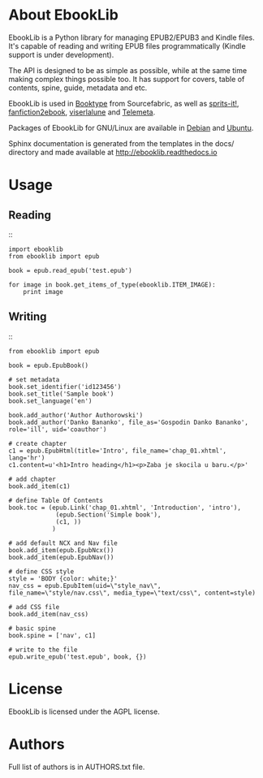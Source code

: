 About EbookLib
==============

EbookLib is a Python library for managing EPUB2/EPUB3 and Kindle files. It's capable of reading and writing EPUB files programmatically (Kindle support is under development).

The API is designed to be as simple as possible, while at the same time making complex things possible too.  It has support for covers, table of contents, spine, guide, metadata and etc.

EbookLib is used in [Booktype](https://github.com/sourcefabric/Booktype/) from Sourcefabric, as well as [sprits-it!](https://github.com/the-happy-hippo/sprits-it), [fanfiction2ebook](https://github.com/ltouroumov/fanfiction2ebook), [viserlalune](https://github.com/vjousse/viserlalune) and [Telemeta](https://github.com/Parisson/Telemeta).

Packages of EbookLib for GNU/Linux are available in [Debian](https://packages.debian.org/python-ebooklib) and [Ubuntu](http://packages.ubuntu.com/python-ebooklib). 

Sphinx documentation is generated from the templates in the docs/ directory and made available at http://ebooklib.readthedocs.io

Usage
=====

Reading
-------

::

    import ebooklib
    from ebooklib import epub

    book = epub.read_epub('test.epub')

    for image in book.get_items_of_type(ebooklib.ITEM_IMAGE):
        print image

Writing
-------

::

    from ebooklib import epub

    book = epub.EpubBook()

    # set metadata
    book.set_identifier('id123456')
    book.set_title('Sample book')
    book.set_language('en')

    book.add_author('Author Authorowski')
    book.add_author('Danko Bananko', file_as='Gospodin Danko Bananko', role='ill', uid='coauthor')

    # create chapter
    c1 = epub.EpubHtml(title='Intro', file_name='chap_01.xhtml', lang='hr')
    c1.content=u'<h1>Intro heading</h1><p>Zaba je skocila u baru.</p>'

    # add chapter
    book.add_item(c1)

    # define Table Of Contents
    book.toc = (epub.Link('chap_01.xhtml', 'Introduction', 'intro'),
                 (epub.Section('Simple book'),
                 (c1, ))
                )

    # add default NCX and Nav file
    book.add_item(epub.EpubNcx())
    book.add_item(epub.EpubNav())

    # define CSS style
    style = 'BODY {color: white;}'
    nav_css = epub.EpubItem(uid=\"style_nav\", file_name=\"style/nav.css\", media_type=\"text/css\", content=style)

    # add CSS file
    book.add_item(nav_css)

    # basic spine
    book.spine = ['nav', c1]

    # write to the file
    epub.write_epub('test.epub', book, {})



License
=======

EbookLib is licensed under the AGPL license.


Authors
=======

Full list of authors is in AUTHORS.txt file.
